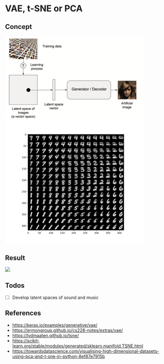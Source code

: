 # VAE, t-SNE or PCA

## Concept

<p float="left">
    <img src="./pix/latent_space.png" width=450 />
    <img src="./output/latent_space_mnist.png" width=450 />
</p>

## Result

<p float="left">
    <img src="./output/latent_space_portraits.png" width=800 />
</p>

## Todos

 - [ ] Develop latent spaces of sound and music

## References
* https://keras.io/examples/generative/vae/
* https://ermongroup.github.io/cs228-notes/extras/vae/
* https://lvdmaaten.github.io/tsne/
* https://scikit-learn.org/stable/modules/generated/sklearn.manifold.TSNE.html
* https://towardsdatascience.com/visualising-high-dimensional-datasets-using-pca-and-t-sne-in-python-8ef87e7915b